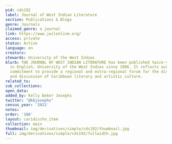 ```yaml
---
pid: cds192
label: Journal of West Indian Literature
section: Publications & Blogs
genre: Journals
claimed_genre: a journal
link: https://www.jwilonline.org/
access: private
status: Active
language: en
creators:
stewards: University of the West Indies
blurb: THE JOURNAL OF WEST INDIAN LITERATURE has been published twice-yearly by Literatures
  in English, University of the West Indies since 1986. It reflects our continued
  commitment to provide a regional and extra-regional forum for the dissemination
  and discussion of Caribbean literary and artistic culture.
related_to:
sub_collections:
open_data:
added_by: Kelly Baker Josephs
twitter: "@kbjosephs"
census_year: '2021'
notes:
order: '166'
layout: caridischo_item
collection: main
thumbnail: img/derivatives/simple/cds192/thumbnail.jpg
full: img/derivatives/simple/cds192/fullwidth.jpg
---
```

